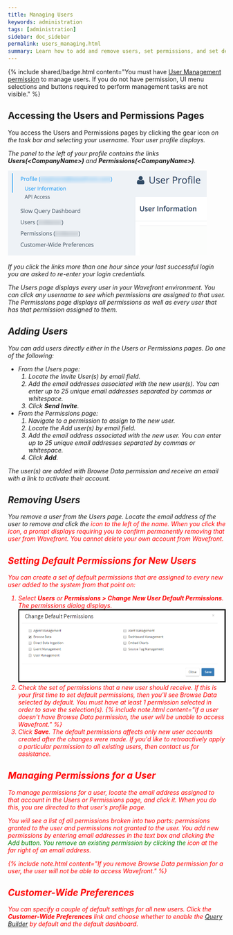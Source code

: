```yaml
---
title: Managing Users
keywords: administration
tags: [administration]
sidebar: doc_sidebar
permalink: users_managing.html
summary: Learn how to add and remove users, set permissions, and set defaults for all new users.
---
```

{% include shared/badge.html content="You must have [User Management permission](permissions_overview.html) to manage users. If you do not have permission, UI menu selections and buttons required to perform management tasks are not visible." %}

## Accessing the Users and Permissions Pages
You access the Users and Permissions pages by clicking the gear icon <i class="fa fa-cog"/> on the task bar and selecting your username. Your user profile displays. 

The panel to the left of your profile contains the links **Users(\<CompanyName\>)** and **Permissions(\<CompanyName\>)**.

![user profile](images/user_profile.png)

If you click the links more than one hour since your last successful login you are asked to re-enter your login credentials.
 
The Users page displays every user in your Wavefront environment. You can click any username to see which permissions are assigned to that user. The Permissions page displays all permissions as well as every user that has that permission assigned to them.
 
## Adding Users
You can add users directly either in the Users or Permissions pages. Do one of the following:

- From the Users page:
  1. Locate the Invite User(s) by email field.
  1. Add the email addresses associated with the new user(s). You can enter up to 25 unique email addresses separated by commas or whitespace.
  1. Click **Send Invite**.
- From the Permissions page:
  1. Navigate to a permission to assign to the new user.
  1. Locate the Add user(s) by email field.
  1. Add the email address associated with the new user. You can enter up to 25 unique email addresses separated by commas or whitespace.
  1. Click **Add**.

 The user(s) are added with Browse Data permission and receive an email with a link to activate their account.
 
## Removing Users
You remove a user from the Users page. Locate the email address of the user to remove and click the <i class="fa-times fa" style="color: red;"/> icon to the left of the name. When you click the icon, a prompt displays requiring you to confirm permanently removing that user from Wavefront. You cannot delete your own account from Wavefront.
 
## Setting Default Permissions for New Users

You can create a set of default permissions that are assigned to every new user added to the system from that point on:

1. Select **Users** or **Permissions > Change New User Default Permissions**. The permissions dialog displays.
![default permissions](images/default_permissions.png)
1. Check the set of permissions that a new user should receive. If this is your first time to set default permissions, then you'll see Browse Data selected by default. You must have at least 1 permission selected in order to save the selection(s). 
   {% include note.html content="If a user doesn't have Browse Data permission, the user will be unable to access  Wavefront." %}
1. Click **Save**. The default permissions affects only new user accounts created after the changes were made. If you'd like to retroactively apply a particular permission to all existing users, then contact us for assistance.
 
## Managing Permissions for a User
To manage permissions for a user, locate the email address assigned to that account in the Users or Permissions page, and click it. When you do this, you are directed to that user's profile page.
 
You will see a list of all permissions broken into two parts: permissions granted to the user and permissions not granted to the user. You add new permissions by entering email addresses in the text box and clicking the <i class="fa-plus-circle fa" style="color: green;"/> <span style="color: green;">Add</span> button. You remove an existing permission by clicking the <i class="fa-times fa" style="color: red;"/> icon at the far right of an email address. 

{% include note.html content="If you remove Browse Data permission for a user, the user will not be able to access Wavefront." %}

 
<a name="customer_prefs"></a>

## Customer-Wide Preferences
You can specify a couple of default settings for all new users. Click the **Customer-Wide Preferences** link and choose whether to enable the [Query Builder](query_language_query_builder.html) by default and the default dashboard.


